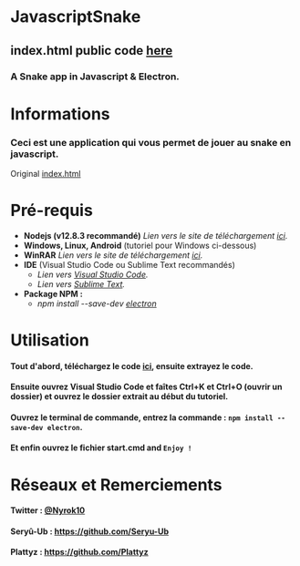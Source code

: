 # JavascriptSnake
## index.html public code [here](https://gist.githubusercontent.com/straker/ff00b4b49669ad3dec890306d348adc4/raw/cd55a275d37e9e6ea243376f423a7bffa6b9608e/snake.html)
### A Snake app in Javascript & Electron.

# Informations
### Ceci est une application qui vous permet de jouer au snake en javascript.
Original [index.html](https://gist.githubusercontent.com/straker/ff00b4b49669ad3dec890306d348adc4/raw/cd55a275d37e9e6ea243376f423a7bffa6b9608e/snake.html)

# Pré-requis
* **Nodejs (v12.8.3 recommandé)** *Lien vers le site de téléchargement [ici](https://nodejs.org/en/download/).*
* **Windows, Linux, Android** (tutoriel pour Windows ci-dessous)
* **WinRAR** *Lien vers le site de téléchargement [ici](https://www.win-rar.com/postdownload.html).* 
* **IDE** (Visual Studio Code ou Sublime Text recommandés)
  * *Lien vers [Visual Studio Code](https://code.visualstudio.com/Download).*
  * *Lien vers [Sublime Text](https://www.sublimetext.com/download).*
* **Package NPM :**
  * *npm install --save-dev [electron](https://www.npmjs.com/package/electron)*
  
# Utilisation
#### Tout d'abord, téléchargez le code [ici](https://github.com/Nyrok/JavascriptSnake/archive/master.zip), ensuite extrayez le code.
#### Ensuite ouvrez Visual Studio Code et faîtes Ctrl+K et Ctrl+O (ouvrir un dossier) et ouvrez le dossier extrait au début du tutoriel.
#### Ouvrez le terminal de commande, entrez la commande : `npm install --save-dev electron`.
#### Et enfin ouvrez le fichier start.cmd and `Enjoy !`

# Réseaux et Remerciements
#### Twitter : [@Nyrok10](https://twitter.com/Nyrok10)
#### Seryû-Ub : https://github.com/Seryu-Ub
#### Plattyz : https://github.com/Plattyz
